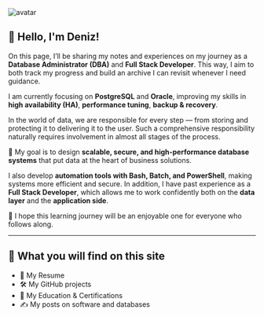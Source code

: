 <img class="avatar" src="img/assets_task_01k317t077fke8bs0gh4wdsznv_1755609778_img_1.webp" alt="avatar">

## 👋 Hello, I'm Deniz!

On this page, I’ll be sharing my notes and experiences on my journey as a **Database Administrator (DBA)** and **Full Stack Developer**. This way, I aim to both track my progress and build an archive I can revisit whenever I need guidance.

I am currently focusing on **PostgreSQL** and **Oracle**, improving my skills in **high availability (HA)**, **performance tuning**, **backup & recovery**.

In the world of data, we are responsible for every step — from storing and protecting it to delivering it to the user. Such a comprehensive responsibility naturally requires involvement in almost all stages of the process.

🎯 My goal is to design **scalable, secure, and high-performance database systems** that put data at the heart of business solutions.

I also develop **automation tools with Bash, Batch, and PowerShell**, making systems more efficient and secure. In addition, I have past experience as a **Full Stack Developer**, which allows me to work confidently both on the **data layer** and the **application side**.

🤞 I hope this learning journey will be an enjoyable one for everyone who follows along.

---

## 🌟 What you will find on this site

- 💼 My Resume
- 🛠 My GitHub projects
- 📜 My Education & Certifications
- ✍️ My posts on software and databases
